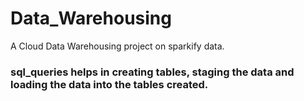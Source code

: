 # Data_Warehousing
A Cloud Data Warehousing project on sparkify data.

### sql_queries helps in creating tables, staging the data and loading the data into the tables created.
